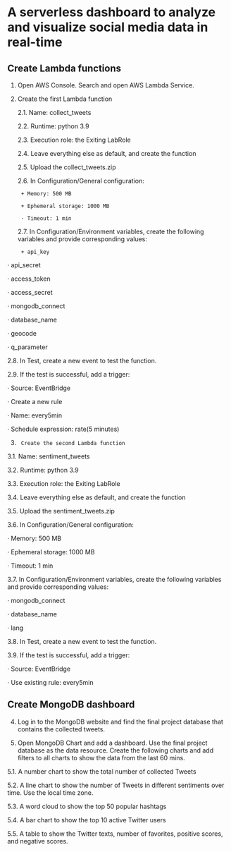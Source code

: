 
# A serverless dashboard to analyze and visualize social media data in real-time


## Create Lambda functions
1. Open AWS Console. Search and open AWS Lambda Service.

2. Create the first Lambda function

    2.1. Name: collect_tweets

    2.2. Runtime: python 3.9

    2.3. Execution role: the Exiting LabRole

    2.4. Leave everything else as default, and create the function

    2.5. Upload the collect_tweets.zip

    2.6. In Configuration/General configuration:

        + Memory: 500 MB

        + Ephemeral storage: 1000 MB

        · Timeout: 1 min

    2.7. In Configuration/Environment variables, create the following variables and provide corresponding values:

        + api_key

·         api_secret

·         access_token

·         access_secret

·         mongodb_connect

·         database_name

·         geocode

·         q_parameter

2.8.   In Test, create a new event to test the function.

2.9.   If the test is successful, add a trigger:

·         Source: EventBridge

·         Create a new rule

·         Name: every5min

·         Schedule expression: rate(5 minutes)

3.      Create the second Lambda function

3.1.   Name: sentiment_tweets

3.2.   Runtime: python 3.9

3.3.   Execution role: the Exiting LabRole

3.4.   Leave everything else as default, and create the function

3.5.   Upload the sentiment_tweets.zip

3.6.   In Configuration/General configuration:

·         Memory: 500 MB

·         Ephemeral storage: 1000 MB

·         Timeout: 1 min

3.7.   In Configuration/Environment variables, create the following variables and provide corresponding values:

·         mongodb_connect

·         database_name

·         lang

3.8.   In Test, create a new event to test the function.

3.9.   If the test is successful, add a trigger:

·         Source: EventBridge

·         Use existing rule: every5min 

## Create MongoDB dashboard

4. Log in to the MongoDB website and find the final project database that contains the collected tweets.

5. Open MongoDB Chart and add a dashboard. Use the final project database as the data resource. Create the following charts and add filters to all charts to show the data from the last 60 mins.

5.1.   A number chart to show the total number of collected Tweets

5.2.   A line chart to show the number of Tweets in different sentiments over time. Use the local time zone.

5.3.   A word cloud to show the top 50 popular hashtags

5.4.   A bar chart to show the top 10 active Twitter users

5.5.   A table to show the Twitter texts, number of favorites, positive scores, and negative scores. 
